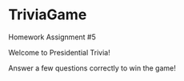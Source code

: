 # TriviaGame
Homework Assignment #5


Welcome to Presidential Trivia!

Answer a few questions correctly to win the game!